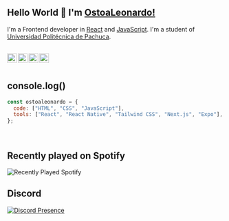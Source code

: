 ## Hello World 👋 I'm [OstoaLeonardo!](https://ostoaleonardo.vercel.app/)

I'm a Frontend developer in [React](https://reactjs.org) and [JavaScript](https://www.javascript.com/). I'm a student of [Universidad Politécnica de Pachuca](https://www.upp.edu.mx/).

<br/>

<div>
<a href="https://ostoaleonardo.vercel.app/">
<img align="left" alt="OstoaLeonardo Portfolio" width="22px" src="https://icongr.am/fontawesome/link.svg?size=128&color=c9d1d9" />
</a>
<a href="https://www.linkedin.com/in/ostoaleonardo/">
<img align="left" alt="OstoaLeonardo LinkedIn" width="22px" src="https://icongr.am/fontawesome/linkedin.svg?size=128&color=c9d1d9" />
</a>
<a href="https://www.behance.net/ostoaleonardo">
<img align="left" alt="OstoaLeonardo Behance" width="22px" src="https://icongr.am/fontawesome/behance.svg?size=128&color=c9d1d9" />
</a>
<a href="https://twitter.com/ostoaleonardo_">
<img align="left" alt="OstoaLeonardo Twitter" width="22px" src="https://icongr.am/fontawesome/twitter.svg?size=128&color=c9d1d9" />
</a>
</div>

<br />
<br />

## console.log()

```javascript
const ostoaleonardo = {
  code: ["HTML", "CSS", "JavaScript"],
  tools: ["React", "React Native", "Tailwind CSS", "Next.js", "Expo"],
};
```

<br />

## Recently played on Spotify

![Recently Played Spotify](https://spotify-recently-played-github-readme.vercel.app/api)

## Discord

[![Discord Presence](https://lanyard.cnrad.dev/api/771148579356016650?bg=0d1117&hideProfile=true)](https://discord.com/users/771148579356016650)
